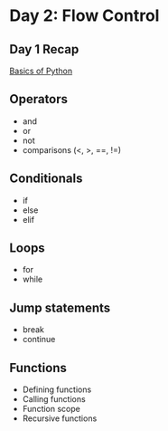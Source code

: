 # Day 2: Flow Control

## Day 1 Recap
[Basics of Python](day2/recap.py)

## Operators
- and
- or
- not
- comparisons (<, >, ==, !=)

## Conditionals
- if
- else
- elif

## Loops
- for
- while

## Jump statements
- break
- continue

## Functions
- Defining functions
- Calling functions
- Function scope
- Recursive functions
